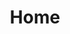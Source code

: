 ---
layout: landing
title: Home
lead: Coming Soon ...
permalink: /
logo: true
style: _landing
imports:
- name: jquery
  load: first
- name: bootstrap-css
  load: last
scripts: service
---